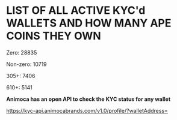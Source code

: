 # LIST OF ALL ACTIVE KYC'd WALLETS AND HOW MANY APE COINS THEY OWN

Zero: 28835

Non-zero: 10719

305+: 7406

610+: 5141

**Animoca has an open API to check the KYC status for any wallet**

https://kyc-api.animocabrands.com/v1.0/profile/?walletAddress=